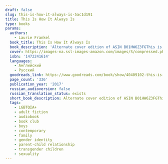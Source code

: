 ```yaml
---
draft: false
slug: this-is-how-it-always-is-5ac1d191
title: This Is How It Always Is
type: books
params:
  authors:
    - Laurie Frankel
  book_title: This Is How It Always Is
  book_description: 'Alternate cover edition of ASIN B01HW6Z3FGThis is how a family keeps a secret…and how that secret ends up keeping them.This is how a family lives happily ever after…until happily ever after becomes complicated.This is how children change…and then change the world.This is Claude. He’s five years old, the youngest of five brothers, and loves peanut butter sandwiches. He also loves wearing a dress, and dreams of being a princess.When he grows up, Claude says, he wants to be a girl.Rosie and Penn want Claude to be whoever Claude wants to be. They’re just not sure they’re ready to share that with the world. Soon the entire family is keeping Claude’s secret. Until one day it explodes.This Is How It Always Isis a novel about revelations, transformations, fairy tales, and family. And it’s about the ways this is how it always is: Change is always hard and miraculous and hard again, parenting is always a leap into the unknown with crossed fingers and full hearts, children grow but not always according to plan. And families with secrets don’t get to keep them forever.'
  cover: https://images-na.ssl-images-amazon.com/images/S/compressed.photo.goodreads.com/books/1528314257i/40409102.jpg
  isbn: '1472241614'
  languages:
    - Английский
    - Русский
  goodreads_link: https://www.goodreads.com/book/show/40409102-this-is-how-it-always-is
  page_count: '336'
  publication_year: '2017'
  russian_audioversion: false
  russian_translation_status: exists
  short_book_description: Alternate cover edition of ASIN B01HW6Z3FGThis is how a family keeps a secret…and how that secret ends up keeping them.This is how a family lives happily ever after…until happily ever after...
  tags:
    - LGBTQIA+
    - adult fiction
    - audiobook
    - book club
    - boys
    - contemporary
    - family
    - gender identity
    - parent-child relationship
    - transgender children
    - sexuality
---
```


